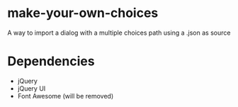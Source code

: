 # make-your-own-choices
A way to import a dialog with a multiple choices path using a .json as source

# Dependencies
- jQuery
- jQuery UI
- Font Awesome (will be removed)

